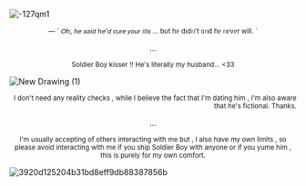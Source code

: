 

![-127qm1](https://github.com/user-attachments/assets/bfa9c188-5ffa-4b08-99b0-4469e3d36537)

<p align="center">
<sub> — ` 𝑂ℎ, ℎ𝑒 𝑠𝑎𝑖𝑑 ℎ𝑒'𝑑 𝑐𝑢𝑟𝑒 𝑦𝑜𝑢𝑟 𝑖𝑙𝑙𝑠 ...
            bυt hᥱ dιdᥒ't ᥲᥒd hᥱ ᥒᥱvᥱr will. `
  
<p align="center"> ...
  
<p align="center"><sub>Soldier Boy kisser !! He's literally my husband... <33

![New Drawing (1)](https://github.com/user-attachments/assets/a572a922-6935-4746-b332-6602a188806c)
<p align="right"> <sub> I don't need any reality checks , while I believe the fact that I'm dating him , I'm also aware that he's fictional. Thanks.

<p align="center"> ...

<p align="center"> <sub> I'm usually accepting of others interacting with me but , I also have my own limits , so please avoid interacting with me if you ship Soldier Boy with anyone or if you yume him , this is purely for my own comfort.

![3920d125204b31bd8eff9db88387856b](https://github.com/user-attachments/assets/57c6829e-d4b7-4179-abe0-2b0f8747132c)
